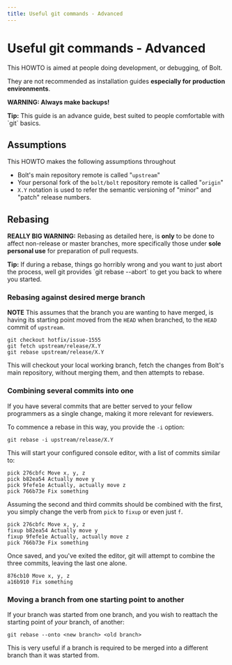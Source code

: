 ```yaml
---
title: Useful git commands - Advanced
---
```

Useful git commands - Advanced
==============================

This HOWTO is aimed at people doing development, or debugging, of Bolt.

They are not recommended as installation guides **especially for production
environments**.

**WARNING: Always make backups!** 

<p class="tip"><strong>Tip:</strong> This guide is an advance guide, best 
suited to people comfortable with `git` basics. 
</p>


Assumptions
-----------

This HOWTO makes the following assumptions throughout

  * Bolt's main repository remote is called "`upstream`"
  * Your personal fork of the `bolt/bolt` repository remote is called "`origin`"
  * `X.Y` notation is used to refer the semantic versioning of "minor" and
    "patch" release numbers.


Rebasing
--------

**REALLY BIG WARNING:** Rebasing as detailed here, is **only** to be done to
affect non-release or master branches, more specifically those under **sole
personal use** for preparation of pull requests.

<p class="tip"><strong>Tip:</strong> If during a rebase, things go horribly
wrong and you want to just abort the process, well git provides 
`git rebase --abort` to get you back to where you started.
</p>


### Rebasing against desired merge branch

**NOTE** 
This assumes that the branch you are wanting to have merged, is having its
starting point moved from the `HEAD` when branched, to the `HEAD` commit of 
`upstream`.


```
git checkout hotfix/issue-1555
git fetch upstream/release/X.Y
git rebase upstream/release/X.Y
```

This will checkout your local working branch, fetch the changes from Bolt's
main repository, without merging them, and then attempts to rebase.


### Combining several commits into one

If you have several commits that are better served to your fellow programmers
as a single change, making it more relevant for reviewers. 

To commence a rebase in this way, you provide the `-i` option:

```
git rebase -i upstream/release/X.Y
```

This will start your configured console editor, with a list of commits similar
to:

```
pick 276cbfc Move x, y, z
pick b82ea54 Actually move y
pick 9fefe1e Actually, actually move z
pick 766b73e Fix something

```

Assuming the second and third commits should be combined with the first, you
simply change the verb from `pick` to `fixup` or even just `f`.


```
pick 276cbfc Move x, y, z
fixup b82ea54 Actually move y
fixup 9fefe1e Actually, actually move z
pick 766b73e Fix something

```

Once saved, and you've exited the editor, git will attempt to combine the three
commits, leaving the last one alone.


```
876cb10 Move x, y, z
a16b910 Fix something
```


### Moving a branch from one starting point to another

If your branch was started from one branch, and you wish to reattach the
starting point of *your* branch, of another: 

```
git rebase --onto <new branch> <old branch>

```

This is very useful if a branch is required to be merged into a different
branch than it was started from. 
